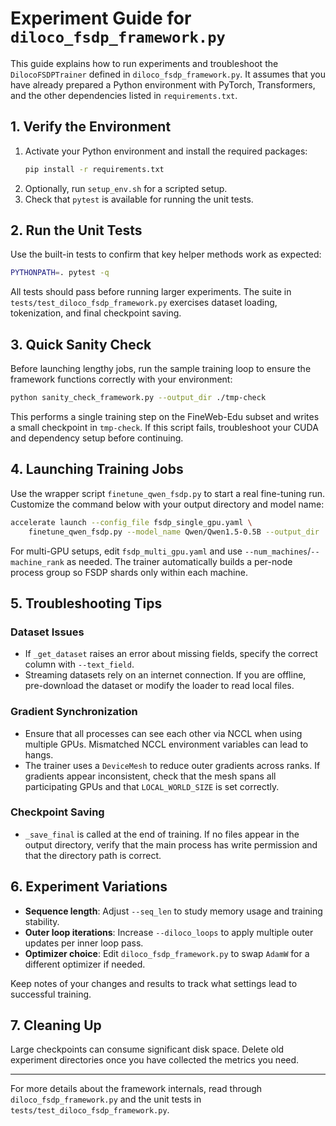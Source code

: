 # Experiment Guide for `diloco_fsdp_framework.py`

This guide explains how to run experiments and troubleshoot the `DilocoFSDPTrainer` defined in `diloco_fsdp_framework.py`. It assumes that you have already prepared a Python environment with PyTorch, Transformers, and the other dependencies listed in `requirements.txt`.

## 1. Verify the Environment

1. Activate your Python environment and install the required packages:
   ```bash
   pip install -r requirements.txt
   ```
2. Optionally, run `setup_env.sh` for a scripted setup.
3. Check that `pytest` is available for running the unit tests.

## 2. Run the Unit Tests

Use the built-in tests to confirm that key helper methods work as expected:

```bash
PYTHONPATH=. pytest -q
```

All tests should pass before running larger experiments. The suite in `tests/test_diloco_fsdp_framework.py` exercises dataset loading, tokenization, and final checkpoint saving.

## 3. Quick Sanity Check

Before launching lengthy jobs, run the sample training loop to ensure the framework functions correctly with your environment:

```bash
python sanity_check_framework.py --output_dir ./tmp-check
```

This performs a single training step on the FineWeb-Edu subset and writes a small checkpoint in `tmp-check`. If this script fails, troubleshoot your CUDA and dependency setup before continuing.

## 4. Launching Training Jobs

Use the wrapper script `finetune_qwen_fsdp.py` to start a real fine-tuning run. Customize the command below with your output directory and model name:

```bash
accelerate launch --config_file fsdp_single_gpu.yaml \
    finetune_qwen_fsdp.py --model_name Qwen/Qwen1.5-0.5B --output_dir ./qwen-output
```

For multi-GPU setups, edit `fsdp_multi_gpu.yaml` and use `--num_machines`/`--machine_rank` as needed. The trainer automatically builds a per-node process group so FSDP shards only within each machine.

## 5. Troubleshooting Tips

### Dataset Issues
- If `_get_dataset` raises an error about missing fields, specify the correct column with `--text_field`.
- Streaming datasets rely on an internet connection. If you are offline, pre-download the dataset or modify the loader to read local files.

### Gradient Synchronization
- Ensure that all processes can see each other via NCCL when using multiple GPUs. Mismatched NCCL environment variables can lead to hangs.
- The trainer uses a `DeviceMesh` to reduce outer gradients across ranks. If gradients appear inconsistent, check that the mesh spans all participating GPUs and that `LOCAL_WORLD_SIZE` is set correctly.

### Checkpoint Saving
- `_save_final` is called at the end of training. If no files appear in the output directory, verify that the main process has write permission and that the directory path is correct.

## 6. Experiment Variations

- **Sequence length**: Adjust `--seq_len` to study memory usage and training stability.
- **Outer loop iterations**: Increase `--diloco_loops` to apply multiple outer updates per inner loop pass.
- **Optimizer choice**: Edit `diloco_fsdp_framework.py` to swap `AdamW` for a different optimizer if needed.

Keep notes of your changes and results to track what settings lead to successful training.

## 7. Cleaning Up

Large checkpoints can consume significant disk space. Delete old experiment directories once you have collected the metrics you need.

---

For more details about the framework internals, read through `diloco_fsdp_framework.py` and the unit tests in `tests/test_diloco_fsdp_framework.py`.

